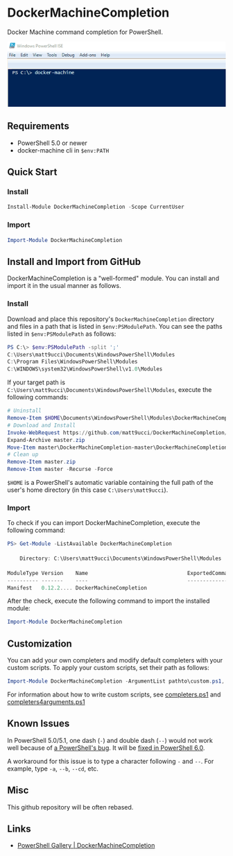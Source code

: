 # DockerMachineCompletion
Docker Machine command completion for PowerShell.

![demo](demo.gif)

## Requirements
* PowerShell 5.0 or newer
* docker-machine cli in `$env:PATH`

## Quick Start

### Install
```powershell
Install-Module DockerMachineCompletion -Scope CurrentUser
```

### Import
```powershell
Import-Module DockerMachineCompletion
```

## Install and Import from GitHub
DockerMachineCompletion is a "well-formed" module.
You can install and import it in the usual manner as follows.

### Install
Download and place this repository's `DockerMachineCompletion` directory and files in a path that is listed in `$env:PSModulePath`.
You can see the paths listed in `$env:PSModulePath` as follows:
```powershell
PS C:\> $env:PSModulePath -split ';'
C:\Users\matt9ucci\Documents\WindowsPowerShell\Modules
C:\Program Files\WindowsPowerShell\Modules
C:\WINDOWS\system32\WindowsPowerShell\v1.0\Modules
```

If your target path is `C:\Users\matt9ucci\Documents\WindowsPowerShell\Modules`, execute the following commands:
```powershell
# Uninstall
Remove-Item $HOME\Documents\WindowsPowerShell\Modules\DockerMachineCompletion -Recurse -Force
# Download and Install
Invoke-WebRequest https://github.com/matt9ucci/DockerMachineCompletion/archive/master.zip -OutFile master.zip
Expand-Archive master.zip
Move-Item master\DockerMachineCompletion-master\DockerMachineCompletion "$HOME\Documents\WindowsPowerShell\Modules"
# Clean up
Remove-Item master.zip
Remove-Item master -Recurse -Force
```
`$HOME` is a PowerShell's automatic variable containing the full path of the user's home directory (in this case `C:\Users\matt9ucci`). 

### Import
To check if you can import DockerMachineCompletion, execute the following command:
```powershell
PS> Get-Module -ListAvailable DockerMachineCompletion

    Directory: C:\Users\matt9ucci\Documents\WindowsPowerShell\Modules

ModuleType Version    Name                                ExportedCommands
---------- -------    ----                                ----------------
Manifest   0.12.2.... DockerMachineCompletion
```

After the check, execute the following command to import the installed module:
```powershell
Import-Module DockerMachineCompletion
```

## Customization
You can add your own completers and modify default completers with your custom scripts.
To apply your custom scripts, set their path as follows:
```powershell
Import-Module DockerMachineCompletion -ArgumentList pathto\custom.ps1, pathto\custom.ps2
```

For information about how to write custom scripts, see [completers.ps1](DockerMachineCompletion/completers.ps1) and [completers4arguments.ps1](DockerMachineCompletion/completers4arguments.ps1)

## Known Issues
In PowerShell 5.0/5.1, one dash (`-`) and double dash (`--`) would not work well because of [a PowerShell's bug](https://github.com/PowerShell/PowerShell/issues/2912).
It will be [fixed in PowerShell 6.0](https://github.com/PowerShell/PowerShell/pull/3633).

A workaround for this issue is to type a character following `-` and `--`.
For example, type `-a`, `--b`, `--cd`, etc.

## Misc
This github repository will be often rebased.

## Links
* [PowerShell Gallery | DockerMachineCompletion](https://www.powershellgallery.com/packages/DockerMachineCompletion)
